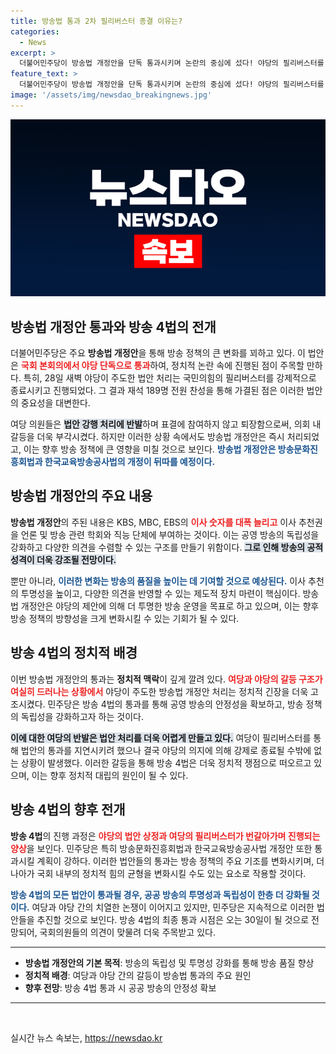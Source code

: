 ```yaml
---
title: 방송법 통과 2차 필리버스터 종결 이유는?
categories:
  - News
excerpt: >
  더불어민주당이 방송법 개정안을 단독 통과시키며 논란의 중심에 섰다! 야당의 필리버스터를 30시간 만에 종결하고, 방송 4법의 연이은 처리로 정치권의 여파가 커지고 있다. 과연 이 법안은 무엇을 변화를 가져올까?
feature_text: >
  더불어민주당이 방송법 개정안을 단독 통과시키며 논란의 중심에 섰다! 야당의 필리버스터를 30시간 만에 종결하고, 방송 4법의 연이은 처리로 정치권의 여파가 커지고 있다. 과연 이 법안은 무엇을 변화를 가져올까?
image: '/assets/img/newsdao_breakingnews.jpg'
---
```


<p><img src="/assets/img/newsdao_breakingnews.jpg" alt="firstkoreanews 속보" /></p>

<h2 data-ke-size="size26">방송법 개정안 통과와 방송 4법의 전개</h2>

<p data-ke-size="size16">더불어민주당은 주요 <b>방송법 개정안</b>을 통해 방송 정책의 큰 변화를 꾀하고 있다. 이 법안은 <b><span style="color: #ee2323;">국회 본회의에서 야당 단독으로 통과</span></b>하여, 정치적 논란 속에 진행된 점이 주목할 만하다. 특히, 28일 새벽 야당이 주도한 법안 처리는 국민의힘의 필리버스터를 강제적으로 종료시키고 진행되었다. 그 결과 재석 189명 전원 찬성을 통해 가결된 점은 이러한 법안의 중요성을 대변한다.</p>

<p data-ke-size="size16">여당 의원들은 <b><span style="background-color: #21538527;">법안 강행 처리에 반발</span></b>하며 표결에 참여하지 않고 퇴장함으로써, 의회 내 갈등을 더욱 부각시켰다. 하지만 이러한 상황 속에서도 방송법 개정안은 즉시 처리되었고, 이는 향후 방송 정책에 큰 영향을 미칠 것으로 보인다. <b><span style="color: #1a5490;">방송법 개정안은 방송문화진흥회법과 한국교육방송공사법의 개정이 뒤따를 예정이다.</span></b></p>

<h2 data-ke-size="size26">방송법 개정안의 주요 내용</h2>

<p data-ke-size="size16"><b>방송법 개정안</b>의 주된 내용은 KBS, MBC, EBS의 <b><span style="color: #ee2323;">이사 숫자를 대폭 늘리고</span></b> 이사 추천권을 언론 및 방송 관련 학회와 직능 단체에 부여하는 것이다. 이는 공영 방송의 독립성을 강화하고 다양한 의견을 수렴할 수 있는 구조를 만들기 위함이다. <b><span style="background-color: #21538527;">그로 인해 방송의 공적 성격이 더욱 강조될 전망이다.</span></b></p>

<p data-ke-size="size16">뿐만 아니라, <b><span style="color: #1a5490;">이러한 변화는 방송의 품질을 높이는 데 기여할 것으로 예상된다.</span></b> 이사 추천의 투명성을 높이고, 다양한 의견을 반영할 수 있는 제도적 장치 마련이 핵심이다. 방송법 개정안은 야당의 제안에 의해 더 투명한 방송 운영을 목표로 하고 있으며, 이는 향후 방송 정책의 방향성을 크게 변화시킬 수 있는 기회가 될 수 있다.</p>

<h2 data-ke-size="size26">방송 4법의 정치적 배경</h2>

<p data-ke-size="size16">이번 방송법 개정안의 통과는 <b>정치적 맥락</b>이 깊게 깔려 있다. <b><span style="color: #ee2323;">여당과 야당의 갈등 구조가 여실히 드러나는 상황에서</span></b> 야당이 주도한 방송법 개정안 처리는 정치적 긴장을 더욱 고조시켰다. 민주당은 방송 4법의 통과를 통해 공영 방송의 안정성을 확보하고, 방송 정책의 독립성을 강화하고자 하는 것이다.</p>

<p data-ke-size="size16"><b><span style="background-color: #21538527;">이에 대한 여당의 반발은 법안 처리를 더욱 어렵게 만들고 있다.</span></b> 여당이 필리버스터를 통해 법안의 통과를 지연시키려 했으나 결국 야당의 의지에 의해 강제로 종료될 수밖에 없는 상황이 발생했다. 이러한 갈등을 통해 방송 4법은 더욱 정치적 쟁점으로 떠오르고 있으며, 이는 향후 정치적 대립의 원인이 될 수 있다.</p>

<h2 data-ke-size="size26">방송 4법의 향후 전개</h2>

<p data-ke-size="size16"><b>방송 4법</b>의 진행 과정은 <b><span style="color: #ee2323;">야당의 법안 상정과 여당의 필리버스터가 번갈아가며 진행되는 양상</span></b>을 보인다. 민주당은 특히 방송문화진흥회법과 한국교육방송공사법 개정안 또한 통과시킬 계획이 강하다. 이러한 법안들의 통과는 방송 정책의 주요 기조를 변화시키며, 더 나아가 국회 내부의 정치적 힘의 균형을 변화시킬 수도 있는 요소로 작용할 것이다.</p>

<p data-ke-size="size16"><b><span style="color: #1a5490;">방송 4법의 모든 법안이 통과될 경우, 공공 방송의 투명성과 독립성이 한층 더 강화될 것이다.</span></b> 여당과 야당 간의 치열한 논쟁이 이어지고 있지만, 민주당은 지속적으로 이러한 법안들을 추진할 것으로 보인다. 방송 4법의 최종 통과 시점은 오는 30일이 될 것으로 전망되어, 국회의원들의 의견이 맞물려 더욱 주목받고 있다.</p>

<hr>

<ul>
  <li><b>방송법 개정안의 기본 목적</b>: 방송의 독립성 및 투명성 강화를 통해 방송 품질 향상</li>
  <li><b>정치적 배경</b>: 여당과 야당 간의 갈등이 방송법 통과의 주요 원인</li>
  <li><b>향후 전망</b>: 방송 4법 통과 시 공공 방송의 안정성 확보</li>
</ul>

<hr>

<p data-ke-size="size16">&nbsp;</p>
실시간 뉴스 속보는, <a href="https://newsdao.kr" rel="dofollow">https://newsdao.kr</a>


